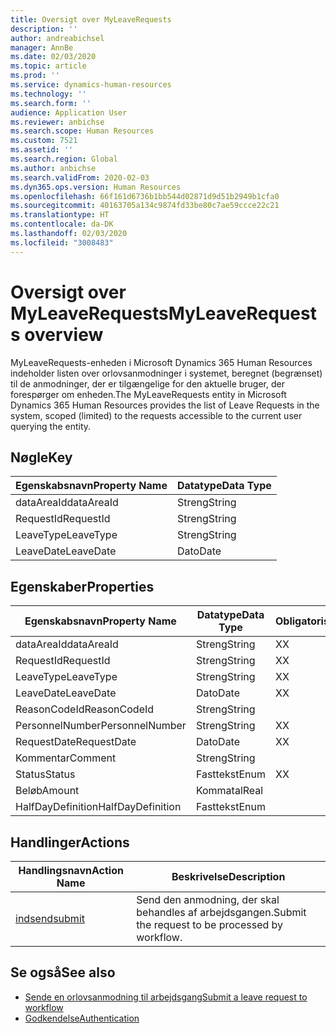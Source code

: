 ```yaml
---
title: Oversigt over MyLeaveRequests
description: ''
author: andreabichsel
manager: AnnBe
ms.date: 02/03/2020
ms.topic: article
ms.prod: ''
ms.service: dynamics-human-resources
ms.technology: ''
ms.search.form: ''
audience: Application User
ms.reviewer: anbichse
ms.search.scope: Human Resources
ms.custom: 7521
ms.assetid: ''
ms.search.region: Global
ms.author: anbichse
ms.search.validFrom: 2020-02-03
ms.dyn365.ops.version: Human Resources
ms.openlocfilehash: 66f161d6736b1bb544d02871d9d51b2949b1cfa0
ms.sourcegitcommit: 40163705a134c9874fd33be80c7ae59ccce22c21
ms.translationtype: HT
ms.contentlocale: da-DK
ms.lasthandoff: 02/03/2020
ms.locfileid: "3008483"
---
```

# <a name="myleaverequests-overview"></a><span data-ttu-id="e905c-102">Oversigt over MyLeaveRequests</span><span class="sxs-lookup"><span data-stu-id="e905c-102">MyLeaveRequests overview</span></span>

<span data-ttu-id="e905c-103">MyLeaveRequests-enheden i Microsoft Dynamics 365 Human Resources indeholder listen over orlovsanmodninger i systemet, beregnet (begrænset) til de anmodninger, der er tilgængelige for den aktuelle bruger, der forespørger om enheden.</span><span class="sxs-lookup"><span data-stu-id="e905c-103">The MyLeaveRequests entity in Microsoft Dynamics 365 Human Resources provides the list of Leave Requests in the system, scoped (limited) to the requests accessible to the current user querying the entity.</span></span>

## <a name="key"></a><span data-ttu-id="e905c-104">Nøgle</span><span class="sxs-lookup"><span data-stu-id="e905c-104">Key</span></span>

  | <span data-ttu-id="e905c-105">Egenskabsnavn</span><span class="sxs-lookup"><span data-stu-id="e905c-105">Property Name</span></span> | <span data-ttu-id="e905c-106">Datatype</span><span class="sxs-lookup"><span data-stu-id="e905c-106">Data Type</span></span> |
  |---------------|-----------|
  | <span data-ttu-id="e905c-107">dataAreaId</span><span class="sxs-lookup"><span data-stu-id="e905c-107">dataAreaId</span></span>    | <span data-ttu-id="e905c-108">Streng</span><span class="sxs-lookup"><span data-stu-id="e905c-108">String</span></span>    |
  | <span data-ttu-id="e905c-109">RequestId</span><span class="sxs-lookup"><span data-stu-id="e905c-109">RequestId</span></span>     | <span data-ttu-id="e905c-110">Streng</span><span class="sxs-lookup"><span data-stu-id="e905c-110">String</span></span>    |
  | <span data-ttu-id="e905c-111">LeaveType</span><span class="sxs-lookup"><span data-stu-id="e905c-111">LeaveType</span></span>     | <span data-ttu-id="e905c-112">Streng</span><span class="sxs-lookup"><span data-stu-id="e905c-112">String</span></span>    |
  | <span data-ttu-id="e905c-113">LeaveDate</span><span class="sxs-lookup"><span data-stu-id="e905c-113">LeaveDate</span></span>     | <span data-ttu-id="e905c-114">Dato</span><span class="sxs-lookup"><span data-stu-id="e905c-114">Date</span></span>      |
  
## <a name="properties"></a><span data-ttu-id="e905c-115">Egenskaber</span><span class="sxs-lookup"><span data-stu-id="e905c-115">Properties</span></span>

  | <span data-ttu-id="e905c-116">Egenskabsnavn</span><span class="sxs-lookup"><span data-stu-id="e905c-116">Property Name</span></span>     | <span data-ttu-id="e905c-117">Datatype</span><span class="sxs-lookup"><span data-stu-id="e905c-117">Data Type</span></span> | <span data-ttu-id="e905c-118">Obligatorisk</span><span class="sxs-lookup"><span data-stu-id="e905c-118">Required</span></span> |
  |-------------------|-----------|----------|
  | <span data-ttu-id="e905c-119">dataAreaId</span><span class="sxs-lookup"><span data-stu-id="e905c-119">dataAreaId</span></span>        | <span data-ttu-id="e905c-120">Streng</span><span class="sxs-lookup"><span data-stu-id="e905c-120">String</span></span>    | <span data-ttu-id="e905c-121">X</span><span class="sxs-lookup"><span data-stu-id="e905c-121">X</span></span>        |
  | <span data-ttu-id="e905c-122">RequestId</span><span class="sxs-lookup"><span data-stu-id="e905c-122">RequestId</span></span>         | <span data-ttu-id="e905c-123">Streng</span><span class="sxs-lookup"><span data-stu-id="e905c-123">String</span></span>    | <span data-ttu-id="e905c-124">X</span><span class="sxs-lookup"><span data-stu-id="e905c-124">X</span></span>        |
  | <span data-ttu-id="e905c-125">LeaveType</span><span class="sxs-lookup"><span data-stu-id="e905c-125">LeaveType</span></span>         | <span data-ttu-id="e905c-126">Streng</span><span class="sxs-lookup"><span data-stu-id="e905c-126">String</span></span>    | <span data-ttu-id="e905c-127">X</span><span class="sxs-lookup"><span data-stu-id="e905c-127">X</span></span>        |
  | <span data-ttu-id="e905c-128">LeaveDate</span><span class="sxs-lookup"><span data-stu-id="e905c-128">LeaveDate</span></span>         | <span data-ttu-id="e905c-129">Dato</span><span class="sxs-lookup"><span data-stu-id="e905c-129">Date</span></span>      | <span data-ttu-id="e905c-130">X</span><span class="sxs-lookup"><span data-stu-id="e905c-130">X</span></span>        |
  | <span data-ttu-id="e905c-131">ReasonCodeId</span><span class="sxs-lookup"><span data-stu-id="e905c-131">ReasonCodeId</span></span>      | <span data-ttu-id="e905c-132">Streng</span><span class="sxs-lookup"><span data-stu-id="e905c-132">String</span></span>    |          |
  | <span data-ttu-id="e905c-133">PersonnelNumber</span><span class="sxs-lookup"><span data-stu-id="e905c-133">PersonnelNumber</span></span>   | <span data-ttu-id="e905c-134">Streng</span><span class="sxs-lookup"><span data-stu-id="e905c-134">String</span></span>    | <span data-ttu-id="e905c-135">X</span><span class="sxs-lookup"><span data-stu-id="e905c-135">X</span></span>        |
  | <span data-ttu-id="e905c-136">RequestDate</span><span class="sxs-lookup"><span data-stu-id="e905c-136">RequestDate</span></span>       | <span data-ttu-id="e905c-137">Dato</span><span class="sxs-lookup"><span data-stu-id="e905c-137">Date</span></span>      | <span data-ttu-id="e905c-138">X</span><span class="sxs-lookup"><span data-stu-id="e905c-138">X</span></span>        |
  | <span data-ttu-id="e905c-139">Kommentar</span><span class="sxs-lookup"><span data-stu-id="e905c-139">Comment</span></span>           | <span data-ttu-id="e905c-140">Streng</span><span class="sxs-lookup"><span data-stu-id="e905c-140">String</span></span>    |          |
  | <span data-ttu-id="e905c-141">Status</span><span class="sxs-lookup"><span data-stu-id="e905c-141">Status</span></span>            | <span data-ttu-id="e905c-142">Fasttekst</span><span class="sxs-lookup"><span data-stu-id="e905c-142">Enum</span></span>      | <span data-ttu-id="e905c-143">X</span><span class="sxs-lookup"><span data-stu-id="e905c-143">X</span></span>        |
  | <span data-ttu-id="e905c-144">Beløb</span><span class="sxs-lookup"><span data-stu-id="e905c-144">Amount</span></span>            | <span data-ttu-id="e905c-145">Kommatal</span><span class="sxs-lookup"><span data-stu-id="e905c-145">Real</span></span>      |          |
  | <span data-ttu-id="e905c-146">HalfDayDefinition</span><span class="sxs-lookup"><span data-stu-id="e905c-146">HalfDayDefinition</span></span> | <span data-ttu-id="e905c-147">Fasttekst</span><span class="sxs-lookup"><span data-stu-id="e905c-147">Enum</span></span>      |          |

## <a name="actions"></a><span data-ttu-id="e905c-148">Handlinger</span><span class="sxs-lookup"><span data-stu-id="e905c-148">Actions</span></span>

 | <span data-ttu-id="e905c-149">Handlingsnavn</span><span class="sxs-lookup"><span data-stu-id="e905c-149">Action Name</span></span>                               | <span data-ttu-id="e905c-150">Beskrivelse</span><span class="sxs-lookup"><span data-stu-id="e905c-150">Description</span></span>                                     |
 |-------------------------------------------|-------------------------------------------------|
 | [<span data-ttu-id="e905c-151">indsend</span><span class="sxs-lookup"><span data-stu-id="e905c-151">submit</span></span>](hr-developer-api-myleaverequests-submit.md)   | <span data-ttu-id="e905c-152">Send den anmodning, der skal behandles af arbejdsgangen.</span><span class="sxs-lookup"><span data-stu-id="e905c-152">Submit the request to be processed by workflow.</span></span> |

## <a name="see-also"></a><span data-ttu-id="e905c-153">Se også</span><span class="sxs-lookup"><span data-stu-id="e905c-153">See also</span></span>

- [<span data-ttu-id="e905c-154">Sende en orlovsanmodning til arbejdsgang</span><span class="sxs-lookup"><span data-stu-id="e905c-154">Submit a leave request to workflow</span></span>](hr-developer-api-myleaverequests-submit.md)
- [<span data-ttu-id="e905c-155">Godkendelse</span><span class="sxs-lookup"><span data-stu-id="e905c-155">Authentication</span></span>](hr-developer-api-authentication.md)